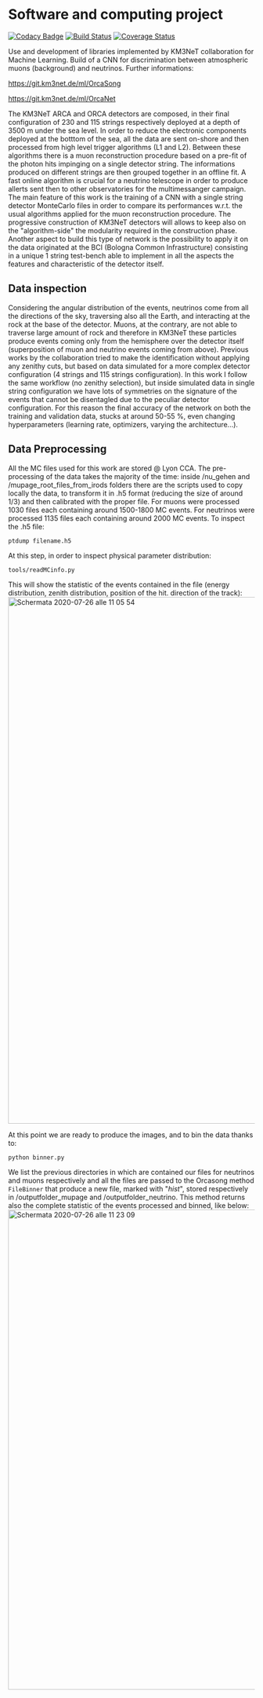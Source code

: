 # Software and computing project 
[![Codacy Badge](https://api.codacy.com/project/badge/Grade/a6a24537656b4fb5abc9bfe37a355e19)](https://app.codacy.com/manual/francescofilippini6/Software_computer?utm_source=github.com&utm_medium=referral&utm_content=francescofilippini6/Software_computer&utm_campaign=Badge_Grade_Dashboard)
[![Build Status](https://travis-ci.org/francescofilippini6/Software_computer.svg?branch=master)](https://travis-ci.org/francescofilippini6/Software_computer)
[![Coverage Status](https://coveralls.io/repos/github/francescofilippini6/Software_computer/badge.svg?branch=master)](https://coveralls.io/github/francescofilippini6/Software_computer?branch=master)

Use and development of libraries implemented by KM3NeT collaboration for Machine Learning. Build of a CNN for discrimination between atmospheric muons (background) and neutrinos. Further informations:

<https://git.km3net.de/ml/OrcaSong>

<https://git.km3net.de/ml/OrcaNet>

The KM3NeT ARCA and ORCA detectors are composed, in their final configuration of 230 and 115 strings respectively deployed at a depth of 3500 m under the sea level. In order to reduce the electronic components deployed at the botttom of the sea, all the data are sent on-shore and then processed from high level trigger algorithms (L1 and L2). Between these algorithms there is a muon reconstruction procedure based on a pre-fit of the photon hits impinging on a single detector string. The informations produced on different strings are then grouped together in an offline fit. A fast online algorithm is crucial for a neutrino telescope in order to produce allerts sent then to other observatories for the multimessanger campaign. 
The main feature of this work is the training of a CNN with a single string detector MonteCarlo files in order to compare its performances w.r.t. the usual algorithms applied for the muon reconstruction procedure. The progressive construction of KM3NeT detectors will allows to keep also on the "algorithm-side" the modularity required in the construction phase. Another aspect to build this type of network is the possibility to apply it on the data originated at the BCI (Bologna Common Infrastructure) consisting in a unique 1 string test-bench able to implement in all the aspects the features and characteristic of the detector itself. 
## Data inspection
Considering the angular distribution of the events, neutrinos come from all the directions of the sky, traversing also all the Earth, and interacting at the rock at the base of the detector. Muons, at the contrary, are not able to traverse large amount of rock and therefore in KM3NeT these particles produce events coming only from the hemisphere over the detector itself (superposition of muon and neutrino events coming from above).
Previous works by the collaboration tried to make the identification without applying any zenithy cuts, but based on data simulated for a more complex detector configuration (4 strings and 115 strings configuration). In this work I follow the same workflow (no zenithy selection), but inside simulated data in single string configuration we have lots of symmetries on the signature of the events that cannot be disentagled due to the peculiar detector configuration. For this reason the final accuracy of the network on both the training and validation data, stucks at around 50-55 %, even changing hyperparameters (learning rate, optimizers, varying the architecture...).
## Data Preprocessing
All the MC files used for this work are stored @ Lyon CCA.
The pre-processing of the data takes the majority of the time: 
inside /nu_gehen and /mupage_root_files_from_irods folders there are the scripts used to copy locally the data, to transform it in .h5 format (reducing the size of around 1/3) and then calibrated with the proper file. 
For muons were processed 1030 files each containing around 1500-1800 MC events.
For neutrinos were processed 1135 files each containing around 2000 MC events.
To inspect the .h5 file:

```ptdump filename.h5```

At this step, in order to inspect physical parameter distribution:

```tools/readMCinfo.py```

This will show the statistic of the events contained in the file (energy distribution, zenith distribution, position of the hit. direction of the track):
<img width="1073" alt="Schermata 2020-07-26 alle 11 05 54" src="https://user-images.githubusercontent.com/58489839/88475498-a7463f00-cf30-11ea-9df7-abff91045c9d.png">

At this point we are ready to produce the images, and to bin the data thanks to:

```python binner.py```

We list the previous directories in which are contained our files for neutrinos and muons respectively and all the files are passed to the Orcasong method ```FileBinner``` that produce a new file, marked with "_hist_", stored respectively in /outputfolder_mupage and /outputfolder_neutrino. This method returns also the complete statistic of the events processed and binned, like below:
<img width="978" alt="Schermata 2020-07-26 alle 11 23 09" src="https://user-images.githubusercontent.com/58489839/88475681-7cf58100-cf32-11ea-9c4c-3259daac61d0.png">



